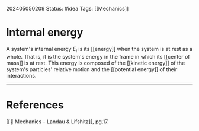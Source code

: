 202405050209
Status: #idea
Tags: [[Mechanics]]

# Internal energy

A system's internal energy $E_i$ is its [[energy]] when the system is at rest as a whole. That is, it is the system's energy in the frame in which its [[center of mass]] is at rest. This energy is composed of the [[kinetic energy]] of the system's particles' relative motion and the [[potential energy]] of their interactions.

___
# References
[[📕 Mechanics - Landau & Lifshitz]], pg.17.